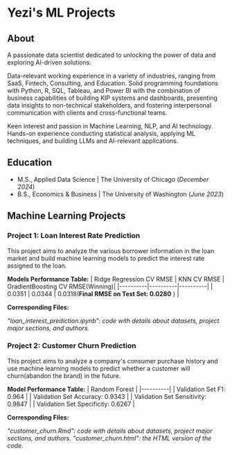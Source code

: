 # Yezi's ML Projects

## About
A passionate data scientist dedicated to unlocking the power of data and exploring AI-driven solutions. 

Data-relevant working experience in a variety of industries, ranging from SaaS, Fintech, Consulting, and Education. Solid programming foundations with Python, R, SQL, Tableau, and Power BI with the combination of business capabilities of building KIP systems and dashboards, presenting data insights to non-technical stakeholders, and fostering interpersonal communication with clients and cross-functional teams.

Keen interest and passion in Machine Learning, NLP, and AI technology. Hands-on experience conducting statistical analysis, applying ML techniques, and building LLMs and AI-relevant applications.

## Education							       		
- M.S., Applied Data Science	| The University of Chicago (_December 2024_)	 			        		
- B.S., Economics & Business | The University of Washington (_June 2023_)

## Machine Learning Projects
### Project 1: Loan Interest Rate Prediction
This project aims to analyze the various borrower information in the loan market and build machine learning models to predict the interest rate assigned to the loan. 

**Models Performance Table:**
| Ridge Regression CV RMSE | KNN CV RMSE | GradientBoosting CV RMSE(Winning)|
|----------|----------|----------|
| 0.0351 | 0.0344 | 0.0318(**Final RMSE on Test Set: 0.0280** ) |

**Corresponding Files:**

_"loan_interest_prediction.ipynb": code with details about datasets, project major sections, and authors._

### Project 2: Customer Churn Prediction
This project aims to analyze a company's consumer purchase history and use machine learning models to predict whether a customer will churn(abandon the brand) in the future. 

**Model Performance Table:**
| Random Forest |
|----------|
| Validation Set F1: 0.964 |
| Validation Set Accuracy: 0.9343 |
| Validation Set Sensitivity: 0.9847 |
| Validation Set Specificity: 0.6267 |

**Corresponding Files:**

_"customer_churn.Rmd": code with details about datasets, project major sections, and authors._
_"customer_churn.html": the HTML version of the code._
